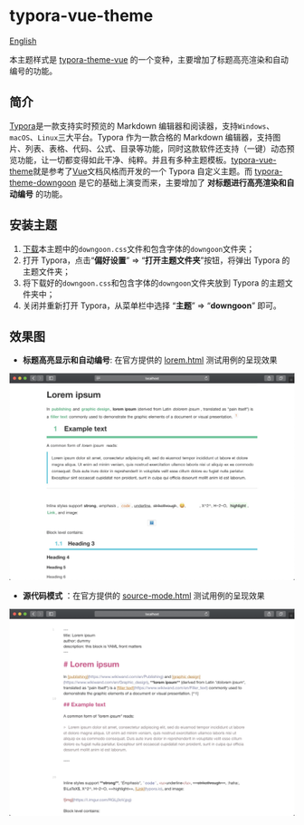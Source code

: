 # typora-vue-theme

[English](README.md)

本主题样式是 [typora-theme-vue](https://github.com/blinkfox/typora-vue-theme) 的一个变种，主要增加了标题高亮渲染和自动编号的功能。



## 简介

[Typora](https://www.typora.io/)是一款支持实时预览的 Markdown 编辑器和阅读器，支持`Windows`、`macOS`、`Linux`三大平台。Typora 作为一款合格的 Markdown 编辑器，支持图片、列表、表格、代码、公式、目录等功能，同时这款软件还支持（一键）动态预览功能，让一切都变得如此干净、纯粹。并且有多种主题模板。[typora-vue-theme](https://github.com/blinkfox/typora-vue-theme)就是参考了[Vue](https://vuejs.org/)文档风格而开发的一个 Typora 自定义主题。而 [typora-theme-downgoon](https://github.com/downgoon/typora-theme-downgoon) 是它的基础上演变而来，主要增加了 **对标题进行高亮渲染和自动编号** 的功能。



## 安装主题

1. [下载](https://github.com/downgoon/typora-theme-downgoon/archive/master.zip)本主题中的`downgoon.css`文件和包含字体的`downgoon`文件夹；
2. 打开 Typora，点击“**偏好设置**” => “**打开主题文件夹**”按钮，将弹出 Typora 的主题文件夹；
3. 将下载好的`downgoon.css`和包含字体的`downgoon`文件夹放到 Typora 的主题文件夹中；
4. 关闭并重新打开 Typora，从菜单栏中选择 “**主题**” => “**downgoon**” 即可。



## 效果图

- **标题高亮显示和自动编号**: 在官方提供的  [lorem.html](https://github.com/typora/typora-theme-toolkit/blob/master/html-preview/html/lorem.html) 测试用例的呈现效果

![lorem-testing-headline](assets/downgoon-lorem-headline.png)


- **源代码模式** ：在官方提供的 [source-mode.html](https://github.com/typora/typora-theme-toolkit/blob/master/html-preview/html/source-mode.html) 测试用例的呈现效果

![lorem-testing-srcode](assets/downgoon-lorem-srccode.png)
